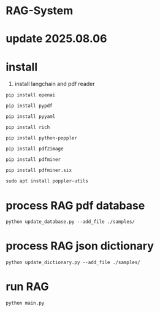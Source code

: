# RAG-System
# update 2025.08.06

# install
1. install langchain and pdf reader

```
pip install openai

pip install pypdf

pip install pyyaml

pip install rich

pip install python-poppler

pip install pdf2image

pip install pdfminer

pip install pdfminer.six

sudo apt install poppler-utils
```

# process RAG pdf database
```
python update_database.py --add_file ./samples/
```


# process RAG json dictionary
```
python update_dictionary.py --add_file ./samples/
```

# run RAG
```
python main.py
```
